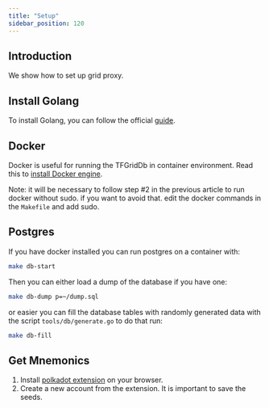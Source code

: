 ```yaml
---
title: "Setup"
sidebar_position: 120
---
```




## Introduction

We show how to set up grid proxy.

## Install Golang

To install Golang, you can follow the official [guide](https://go.dev/doc/install).

## Docker

Docker is useful for running the TFGridDb in container environment. Read this to [install Docker engine](../../system_administrators/computer_it_basics/docker_basics#install-docker-desktop-and-docker-engine).

Note: it will be necessary to follow step #2 in the previous article to run docker without sudo. if you want to avoid that. edit the docker commands in the `Makefile` and add sudo.

## Postgres

If you have docker installed you can run postgres on a container with:

```bash
make db-start
```

Then you can either load a dump of the database if you have one:

```bash
make db-dump p=~/dump.sql
```

or easier you can fill the database tables with randomly generated data with the script `tools/db/generate.go` to do that run:

```bash
make db-fill
```

## Get Mnemonics

1. Install [polkadot extension](https://github.com/polkadot-js/extension) on your browser.
2. Create a new account from the extension. It is important to save the seeds.
